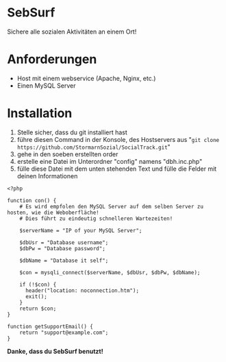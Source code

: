 # SebSurf
Sichere alle sozialen Aktivitäten an einem Ort!

# Anforderungen

 - Host mit einem webservice (Apache, Nginx, etc.)
 - Einen MySQL Server

# Installation

 1. Stelle sicher, dass du git installiert hast
 2. führe diesen Command in der Konsole, des Hostservers aus "`git clone https://github.com/StormarnSozial/SocialTrack.git`"
 3. gehe in den soeben erstellten order
 4. erstelle eine Datei im Unterordner "config" namens "dbh.inc.php"
 5. fülle diese Datei mit dem unten stehenden Text und fülle die Felder mit deinen Informationen

```
<?php

function con() {
    # Es wird empfolen den MySQL Server auf dem selben Server zu hosten, wie die Weboberfläche!
    # Dies führt zu eindeutig schnelleren Wartezeiten!
    
    $serverName = "IP of your MySQL Server";
    
    $dbUsr = "Database username";
    $dbPw = "Database password";
    
    $dbName = "Database it self";
    
    $con = mysqli_connect($serverName, $dbUsr, $dbPw, $dbName);
    
    if (!$con) {
      header("location: noconnection.htm");
      exit();
    }
    return $con;
}

function getSupportEmail() {
    return "support@example.com";
}
```

**Danke, dass du SebSurf benutzt!**
